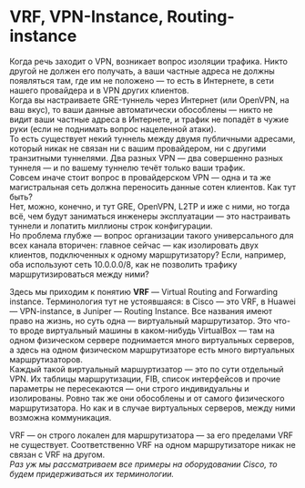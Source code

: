 # VRF, VPN-Instance, Routing-instance

Когда речь заходит о VPN, возникает вопрос изоляции трафика. Никто другой не должен его получать, а ваши частные адреса не должны появляться там, где им не положено — то есть в Интернете, в сети нашего провайдера и в VPN других клиентов.  
Когда вы настраиваете GRE-туннель через Интернет \(или OpenVPN, на ваш вкус\), то ваши данные автоматически обособлены — никто не видит ваши частные адреса в Интернете, и трафик не попадёт в чужие руки \(если не поднимать вопрос нацеленной атаки\).  
То есть существует некий туннель между двумя публичными адресами, который никак не связан ни с вашим провайдером, ни с другими транзитными туннелями. Два разных VPN — два совершенно разных туннеля — и по вашему туннелю течёт только ваши трафик.  
Совсем иначе стоит вопрос в провайдерском VPN — одна и та же магистральная сеть должна переносить данные сотен клиентов. Как тут быть?  
Нет, можно, конечно, и тут GRE, OpenVPN, L2TP и иже с ними, но тогда всё, чем будут заниматься инженеры эксплуатации — это настраивать туннели и лопатить миллионы строк конфигурации.  
Но проблема глубже — вопрос организации такого универсального для всех канала вторичен: главное сейчас — как изолировать двух клиентов, подключенных к одному маршрутизатору? Если, например, оба используют сеть 10.0.0.0/8, как не позволить трафику маршрутизироваться между ними?

Здесь мы приходим к понятию **VRF** — Virtual Routing and Forwarding instance. Терминология тут не устоявшаяся: в Cisco — это VRF, в Huawei — VPN-instance, в Juniper — Routing Instance. Все названия имеют право на жизнь, но суть одна — виртуальный маршрутизатор. Это что-то вроде виртуальный машины в каком-нибудь VirtualBox — там на одном физическом сервере поднимается много виртуальных серверов, а здесь на одном физическом маршрутизаторе есть много виртуальных маршрутизаторов.  
Каждый такой виртуальный маршуртизатор — это по сути отдельный VPN. Их таблицы маршрутизации, FIB, список интерфейсов и прочие параметры не пересекаются — они строго индивидуальны и изолированы. Ровно так же они обособлены и от самого физического маршрутизатора. Но как и в случае виртуальных серверов, между ними возможна коммуникация.

VRF — он строго локален для маршрутизатора — за его пределами VRF не существует. Соответственно VRF на одном маршрутизаторе никак не связан с VRF на другом.  
_Раз уж мы рассматриваем все примеры на оборудовании Cisco, то будем придерживаться их терминологии._